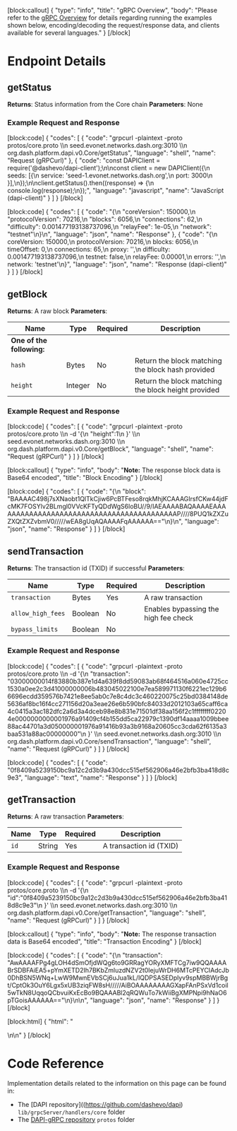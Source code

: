 [block:callout]
{
  "type": "info",
  "title": "gRPC Overview",
  "body": "Please refer to the [gRPC Overview](reference-dapi-endpoints-grpc-overview) for details regarding running the examples shown below, encoding/decoding the request/response data, and clients available for several languages."
}
[/block]
# Endpoint Details

## getStatus

**Returns**: Status information from the Core chain
**Parameters**: None

### Example Request and Response
[block:code]
{
  "codes": [
    {
      "code": "grpcurl -plaintext -proto protos/core.proto \\\n  seed.evonet.networks.dash.org:3010 \\\n  org.dash.platform.dapi.v0.Core/getStatus",
      "language": "shell",
      "name": "Request (gRPCurl)"
    },
    {
      "code": "const DAPIClient = require('@dashevo/dapi-client');\n\nconst client = new DAPIClient({\n  seeds: [{\n    service: 'seed-1.evonet.networks.dash.org',\n    port: 3000\n  }],\n});\n\nclient.getStatus().then((response) => {\n  console.log(response);\n});",
      "language": "javascript",
      "name": "JavaScript (dapi-client)"
    }
  ]
}
[/block]

[block:code]
{
  "codes": [
    {
      "code": "{\n  \"coreVersion\": 150000,\n  \"protocolVersion\": 70216,\n  \"blocks\": 6056,\n  \"connections\": 62,\n  \"difficulty\": 0.001477193138737096,\n  \"relayFee\": 1e-05,\n  \"network\": \"testnet\"\n}\n",
      "language": "json",
      "name": "Response"
    },
    {
      "code": "{\n  coreVersion: 150000,\n  protocolVersion: 70216,\n  blocks: 6056,\n  timeOffset: 0,\n  connections: 65,\n  proxy: '',\n  difficulty: 0.001477193138737096,\n  testnet: false,\n  relayFee: 0.00001,\n  errors: '',\n  network: 'testnet'\n}",
      "language": "json",
      "name": "Response (dapi-client)"
    }
  ]
}
[/block]
## getBlock

**Returns**: A raw block
**Parameters**:

| Name | Type | Required | Description |
| - | - | - | - |
| __One of the following:__ | | | |
| `hash` | Bytes | No | Return the block matching the block hash provided |
| `height` | Integer | No | Return the block matching the block height provided |

### Example Request and Response
[block:code]
{
  "codes": [
    {
      "code": "grpcurl -plaintext -proto protos/core.proto \\\n  -d '{\n    \"height\":1\n    }' \\\n  seed.evonet.networks.dash.org:3010 \\\n  org.dash.platform.dapi.v0.Core/getBlock",
      "language": "shell",
      "name": "Request (gRPCurl)"
    }
  ]
}
[/block]

[block:callout]
{
  "type": "info",
  "body": "**Note:** The response block data is Base64 encoded",
  "title": "Block Encoding"
}
[/block]

[block:code]
{
  "codes": [
    {
      "code": "{\n  \"block\": \"BAAAAC498j7sXNaobt1QlTkCjiw6PcBTFeso8rqkMhjKCAAAGIrsfCKw44jdFcMK7FOSYlv2BLmgl0VVcKFTyQDdWgS6loBU//9/IAEAAAABAQAAAAEAAAAAAAAAAAAAAAAAAAAAAAAAAAAAAAAAAAAAAAAAAP////8PUQ1kZXZuZXQtZXZvbmV0/////wEA8gUqAQAAAAFqAAAAAA==\"\n}\n",
      "language": "json",
      "name": "Response"
    }
  ]
}
[/block]
## sendTransaction

**Returns**: The transaction id (TXID) if successful
**Parameters**:

| Name | Type | Required | Description |
| - | - | - | - |
| `transaction` | Bytes | Yes | A raw transaction |
| `allow_high_fees` | Boolean | No | Enables bypassing the high fee check |
| `bypass_limits` | Boolean | No |  |

### Example Request and Response
[block:code]
{
  "codes": [
    {
      "code": "grpcurl -plaintext -proto protos/core.proto \\\n  -d '{\n    \"transaction\": \"03000000014f83880b387e1d4a639f8dd59083ab68f464516a060e4725cc1530a0ee2c3d41000000006b483045022100e7ea589971130f6221ec129b66696ecdd359576b7421e8ee5ab0c7e8c4dc3c460220075c25bd0384148de5636af8bc16f4cc271156d20a3eae26e6b590bfc84033d2012103a65caff6ca4c0415a3ac182dfc2a6d3a4dceb98e8b831e71501df38aa156f2c1ffffffff02204e0000000000001976a91409cf4b155dd5ca22979c1390df14aaaa1009bbee88ac44701a3d050000001976a91416b93a3b9168a20605cc3cda62f6135a3baa531a88ac00000000\"\n    }' \\\n  seed.evonet.networks.dash.org:3010 \\\n  org.dash.platform.dapi.v0.Core/sendTransaction",
      "language": "shell",
      "name": "Request (gRPCurl)"
    }
  ]
}
[/block]

[block:code]
{
  "codes": [
    {
      "code": "0f8409a5239150bc9a12c2d3b9a430dcc515ef562906a46e2bfb3ba418d8c9e3",
      "language": "text",
      "name": "Response"
    }
  ]
}
[/block]
## getTransaction

**Returns**: A raw transaction
**Parameters**:

| Name | Type | Required | Description |
| - | - | - | - |
| `id` | String | Yes | A transaction id (TXID) |

### Example Request and Response
[block:code]
{
  "codes": [
    {
      "code": "grpcurl -plaintext -proto protos/core.proto \\\n  -d '{\n    \"id\":\"0f8409a5239150bc9a12c2d3b9a430dcc515ef562906a46e2bfb3ba418d8c9e3\"\n    }' \\\n  seed.evonet.networks.dash.org:3010 \\\n  org.dash.platform.dapi.v0.Core/getTransaction",
      "language": "shell",
      "name": "Request (gRPCurl)"
    }
  ]
}
[/block]

[block:callout]
{
  "type": "info",
  "body": "**Note:** The response transaction data is Base64 encoded",
  "title": "Transaction Encoding"
}
[/block]

[block:code]
{
  "codes": [
    {
      "code": "{\n  \"transaction\": \"AwAAAAFPg4gLOH4dSmOfjdWQg6to9GRRagYORyXMFTCg7iw9QQAAAABrSDBFAiEA5+pYmXETD2Ih7BKbZmluzdNZV2t0IejuWrDH6MTcPEYCIAdcJb0DhBSN5WNq+LwW9MwnEVbSCj6uJua1kL/IQDPSASEDplyv9spMBBWjrBgt/CptOk3OuY6Lgx5xUB3ziqFW8sH/////AiBOAAAAAAAAGXapFAnPSxVd1coil5wTkN8UqqoQCbvuiKxEcBo9BQAAABl2qRQWuTo7kWiiBgXMPNpi9hNaO6pTGoisAAAAAA==\"\n}\n\n",
      "language": "json",
      "name": "Response"
    }
  ]
}
[/block]

[block:html]
{
  "html": "<div></div>\n<!-- Not yet implemented in DAPI-client\n## subscribeToBlockHeadersWithChainLocks \n\n**Returns**: Block headers and associated ChainLock signatures\n**Parameters**:\n\n| Name | Type | Required | Description |\n| - | - | - | - |\n| __One of the following:__ | | | |\n| `from_block_hash` | Bytes | No | Return records beginning with the block hash provided |\n| `from_block_height` | Integer | No | Return records beginning with the block height provided |\n| ---------- | | | |\n| `count` | Integer | No |  |\n\n### Example Request and Response\ngrpcurl -plaintext -proto protos/core.proto \\\n  -d '{\n    \"from_block_height\":1\n    }' \\\n  seed.evonet.networks.dash.org:3010 \\\n  org.dash.platform.dapi.v0.Core/subscribeToBlockHeadersWithChainLocks\n\n-->\n<style></style>"
}
[/block]
# Code Reference

Implementation details related to the information on this page can be found in:
- The [DAPI repository]((https://github.com/dashevo/dapi) `lib/grpcServer/handlers/core` folder
- The [DAPI-gRPC repository](https://github.com/dashevo/dapi-grpc) `protos` folder